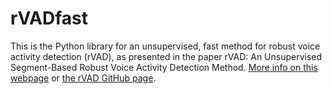 # rVADfast
This is the Python library for an unsupervised, fast method for robust voice activity detection (rVAD), as presented in the paper rVAD: An Unsupervised Segment-Based Robust Voice Activity Detection Method. [More info on this webpage](http://kom.aau.dk/~zt/online/rVAD/) or [the rVAD GitHub page](zhenghuatan/rVAD). 
